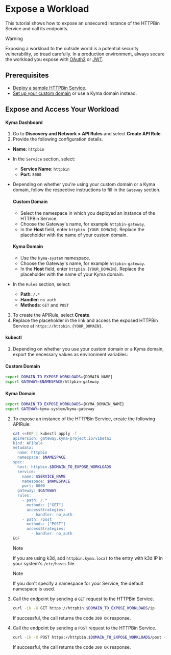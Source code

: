 # Expose a Workload

This tutorial shows how to expose an unsecured instance of the HTTPBin Service and call its endpoints.

> [!WARNING]
>  Exposing a workload to the outside world is a potential security vulnerability, so tread carefully. In a production environment, always secure the workload you expose with [OAuth2](../01-50-expose-and-secure-a-workload/01-50-expose-and-secure-workload-oauth2.md) or [JWT](../01-50-expose-and-secure-a-workload/01-52-expose-and-secure-workload-jwt.md).

## Prerequisites

* [Deploy a sample HTTPBin Service](../01-00-create-workload.md).
* [Set up your custom domain](../01-10-setup-custom-domain-for-workload.md) or use a Kyma domain instead. 


## Expose and Access Your Workload

<!-- tabs:start -->
#### **Kyma Dashboard**

1. Go to **Discovery and Network > API Rules** and select **Create API Rule**. 
2. Provide the following configuration details.
  - **Name**: `httpbin`
  - In the `Service` section, select:
    - **Service Name**: `httpbin`
    - **Port**: `8000`
  - Depending on whether you're using your custom domain or a Kyma domain, follow the respective instructions to fill in the `Gateway` section.
    <!-- tabs:start -->
    #### **Custom Domain**
    - Select the namespace in which you deployed an instance of the HTTPBin Service. 
    - Choose the Gateway's name, for example `httpbin-gateway`. 
    - In the **Host** field, enter `httpbin.{YOUR_DOMAIN}`. Replace the placeholder with the name of your custom domain.

    #### **Kyma Domain**
    - Use the `kyma-system` namespace.
    - Choose the Gateway's name, for example `httpbin-gateway`.
    - In the **Host** field, enter `httpbin.{YOUR_DOMAIN}`. Replace the placeholder with the name of your Kyma domain.
    <!-- tabs:end -->
  - In the `Rules` section, select:
    - **Path**: `/.*`
    - **Handler**: `no_auth`
    - **Methods**: `GET` and `POST`
  
3. To create the APIRule, select **Create**.  
4. Replace the placeholder in the link and access the exposed HTTPBin Service at `https://httpbin.{YOUR_DOMAIN}`.

#### **kubectl**

1. Depending on whether you use your custom domain or a Kyma domain, export the necessary values as environment variables:
  
  <!-- tabs:start -->
  #### **Custom Domain**
      
  ```bash
  export DOMAIN_TO_EXPOSE_WORKLOADS={DOMAIN_NAME}
  export GATEWAY=$NAMESPACE/httpbin-gateway
  ```
  #### **Kyma Domain**

  ```bash
  export DOMAIN_TO_EXPOSE_WORKLOADS={KYMA_DOMAIN_NAME}
  export GATEWAY=kyma-system/kyma-gateway
  ```
  <!-- tabs:end -->

2. To expose an instance of the HTTPBin Service, create the following APIRule:

    ```bash
    cat <<EOF | kubectl apply -f -
    apiVersion: gateway.kyma-project.io/v1beta1
    kind: APIRule
    metadata:
      name: httpbin
      namespace: $NAMESPACE
    spec:
      host: httpbin.$DOMAIN_TO_EXPOSE_WORKLOADS
      service:
        name: $SERVICE_NAME
        namespace: $NAMESPACE
        port: 8000
      gateway: $GATEWAY
      rules:
        - path: /.*
          methods: ["GET"]
          accessStrategies:
            - handler: no_auth
        - path: /post
          methods: ["POST"]
          accessStrategies:
            - handler: no_auth
    EOF
    ```
  
    > [!NOTE]
    > If you are using k3d, add `httpbin.kyma.local` to the entry with k3d IP in your system's `/etc/hosts` file. 

    > [!NOTE]
    > If you don't specify a namespace for your Service, the default namespace is used.

3. Call the endpoint by sending a `GET` request to the HTTPBin Service.

    ```bash
    curl -ik -X GET https://httpbin.$DOMAIN_TO_EXPOSE_WORKLOADS/ip
    ```
    If successful, the call returns the code `200 OK` response.

4. Call the endpoint by sending a `POST` request to the HTTPBin Service.

    ```bash
    curl -ik -X POST https://httpbin.$DOMAIN_TO_EXPOSE_WORKLOADS/post -d "test data"
    ```
    If successful, the call returns the code `200 OK` response.

<!-- tabs:end -->